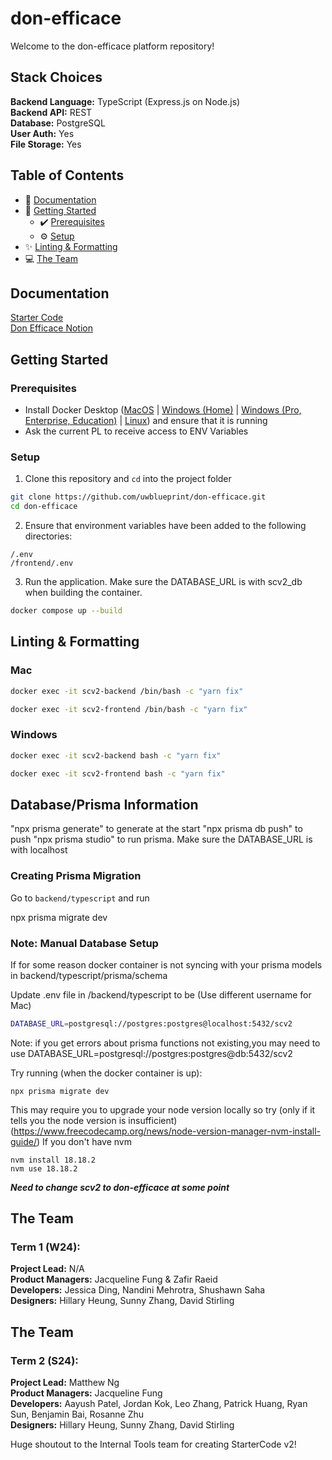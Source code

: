 # don-efficace

Welcome to the don-efficace platform repository!

## Stack Choices
**Backend Language:** TypeScript (Express.js on Node.js)<br>
**Backend API:** REST<br>
**Database:** PostgreSQL<br>
**User Auth:** Yes<br>
**File Storage:** Yes<br>

## Table of Contents
* 📝 [Documentation](#documentation)
* 👷 [Getting Started](#getting-started)
  * ✔️ [Prerequisites](#prerequisites)
  * ⚙️ [Setup](#setup)
* ✨ [Linting & Formatting](#linting--formatting)
* 💻 [The Team](#the-team)

## Documentation

[Starter Code](https://uwblueprint.github.io/starter-code-v2)</br>
[Don Efficace Notion](https://www.notion.so/uwblueprintexecs/Engineering-bd1b37e6e8b64f6ca496a0cedfa76cdb)

## Getting Started

### Prerequisites

* Install Docker Desktop ([MacOS](https://docs.docker.com/docker-for-mac/install/) | [Windows (Home)](https://docs.docker.com/docker-for-windows/install-windows-home/) | [Windows (Pro, Enterprise, Education)](https://docs.docker.com/docker-for-windows/install/) | [Linux](https://docs.docker.com/engine/install/#server)) and ensure that it is running
* Ask the current PL to receive access to ENV Variables

### Setup

1. Clone this repository and `cd` into the project folder
```bash
git clone https://github.com/uwblueprint/don-efficace.git
cd don-efficace
```
2. Ensure that environment variables have been added to the following directories:
```
/.env
/frontend/.env
```
3. Run the application. Make sure the DATABASE_URL is with scv2_db when building the container.
```bash
docker compose up --build
```

## Linting & Formatting
### Mac
```bash
docker exec -it scv2-backend /bin/bash -c "yarn fix"
```
```bash
docker exec -it scv2-frontend /bin/bash -c "yarn fix"
```


### Windows
```bash
docker exec -it scv2-backend bash -c "yarn fix"
```
```bash
docker exec -it scv2-frontend bash -c "yarn fix"
```

## Database/Prisma Information
"npx prisma generate" to generate at the start
"npx prisma db push" to push
"npx prisma studio" to run prisma. Make sure the DATABASE_URL is with localhost

### Creating Prisma Migration

Go to `backend/typescript` and run

npx prisma migrate dev

### Note: Manual Database Setup

If for some reason docker container is not syncing with your prisma models in backend/typescript/prisma/schema

Update .env file in /backend/typescript to be
(Use different username for Mac)

```bash
DATABASE_URL=postgresql://postgres:postgres@localhost:5432/scv2
```
Note: if you get errors about prisma functions not existing,you may need to use DATABASE_URL=postgresql://postgres:postgres@db:5432/scv2

Try running (when the docker container is up):

```
npx prisma migrate dev
```

This may require you to upgrade your node version locally so try (only if it tells you the node version is insufficient)
(https://www.freecodecamp.org/news/node-version-manager-nvm-install-guide/) If you don't have nvm

```
nvm install 18.18.2
nvm use 18.18.2
```

***Need to change scv2 to don-efficace at some point***

## The Team
### Term 1 (W24):
**Project Lead:** N/A<br>
**Product Managers:** Jacqueline Fung & Zafir Raeid<br>
**Developers:** Jessica Ding, Nandini Mehrotra, Shushawn Saha<br>
**Designers:** Hillary Heung, Sunny Zhang, David Stirling<br>
## The Team

### Term 2 (S24):
**Project Lead:** Matthew Ng<br>
**Product Managers:** Jacqueline Fung<br>
**Developers:** Aayush Patel, Jordan Kok, Leo Zhang, Patrick Huang, Ryan Sun, Benjamin Bai, Rosanne Zhu<br>
**Designers:** Hillary Heung, Sunny Zhang, David Stirling<br>


Huge shoutout to the Internal Tools team for creating StarterCode v2!<br>
